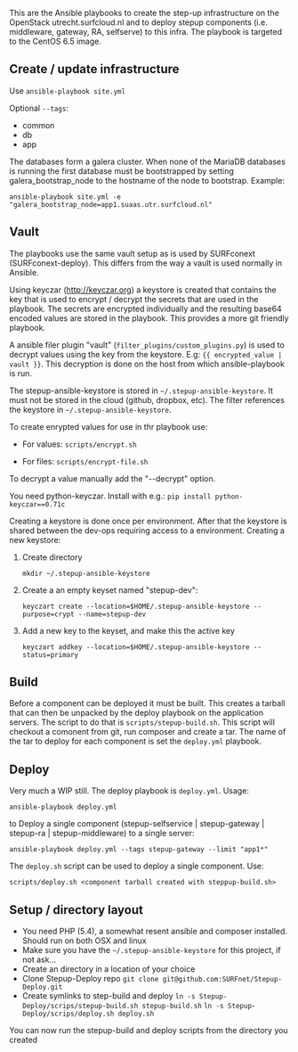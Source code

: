This are the Ansible playbooks to create the step-up infrastructure on the OpenStack utrecht.surfcloud.nl and to deploy stepup components (i.e. middleware, gateway, RA, selfserve) to this infra. The playbook is targeted to the CentOS 6.5 image.

Create / update infrastructure
------------------------------

Use `ansible-playbook site.yml`

Optional `--tags`:

* common
* db
* app

The databases form a galera cluster. When none of the MariaDB databases is running the first database must be bootstrapped by setting galera_bootstrap_node to the hostname of the node to bootstrap. Example: 

`ansible-playbook site.yml -e "galera_bootstrap_node=app1.suaas.utr.surfcloud.nl"`


Vault
-----

The playbooks use the same vault setup as is used by SURFconext (SURFconext-deploy). This differs from the way a vault is used normally in Ansible. 

Using keyczar (http://keyczar.org) a keystore is created that contains the key that is used to encrypt / decrypt the secrets that are used in the playbook. The secrets are encrypted individually and the resulting base64 encoded values are stored in the playbook. This provides a more git friendly playbook.

A ansible filer plugin "vault" (`filter_plugins/custom_plugins.py`) is used to decrypt values using the key from the keystore. E.g: `{{ encrypted_value | vault }}`. This decryption is done on the host from which ansible-playbook is run. 

The stepup-ansible-keystore is stored in `~/.stepup-ansible-keystore`. It must not be stored in the cloud (github, dropbox, etc). The filter references the keystore in `~/.stepup-ansible-keystore`. 

To create enrypted values for use in thr playbook use:

* For values: `scripts/encrypt.sh`

* For files: `scripts/encrypt-file.sh`

To decrypt a value manually add the "--decrypt" option.

You need python-keyczar. Install with e.g.:
`pip install python-keyczar==0.71c`


Creating a keystore is done once per environment. After that the keystore is shared between the dev-ops requiring access to a environment. Creating a new keystore:

1. Create directory

   `mkdir ~/.stepup-ansible-keystore`
   
2. Create a an empty keyset named "stepup-dev": 
   
   `keyczart create --location=$HOME/.stepup-ansible-keystore --purpose=crypt --name=stepup-dev`

3. Add a new key to the keyset, and make this the active key

   `keyczart addkey --location=$HOME/.stepup-ansible-keystore --status=primary`


Build
-----

Before a component can be deployed it must be built. This creates a tarball that can then be unpacked by the deploy playbook on the application servers. The script to do that is `scripts/stepup-build.sh`. This script will checkout a comonent from git, run composer and create a tar. The name of the tar to deploy for each component is set the `deploy.yml` playbook.


Deploy
------

Very much a WIP still. The deploy playbook is `deploy.yml`. Usage:

   `ansible-playbook deploy.yml` 

to Deploy a single component (stepup-selfservice | stepup-gateway | stepup-ra | stepup-middleware) to a single server:

   `ansible-playbook deploy.yml --tags stepup-gateway --limit "app1*"`
   
The `deploy.sh` script can be used to deploy a single component. Use:

   `scripts/deploy.sh <component tarball created with steppup-build.sh>`
   

Setup / directory layout
------------------------

* You need PHP (5.4), a somewhat resent ansible and composer installed. Should run on both OSX and linux
* Make sure you have the `~/.stepup-ansible-keystore` for this project, if not ask...
* Create an directory in a location of your choice
* Clone Stepup-Deploy repo
  `git clone git@github.com:SURFnet/Stepup-Deploy.git`
* Create symlinks to step-build and deploy
  `ln -s Stepup-Deploy/scrips/stepup-build.sh stepup-build.sh`
  `ln -s Stepup-Deploy/scrips/deploy.sh deploy.sh`

You can now run the stepup-build and deploy scripts from the directory you created 
